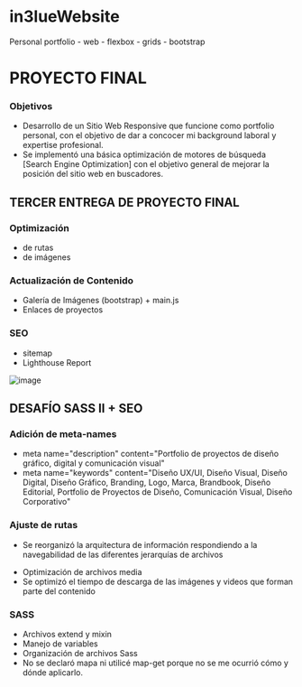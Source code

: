 # in3lueWebsite
Personal portfolio - web - flexbox - grids - bootstrap

  # PROYECTO FINAL

  ### Objetivos 
  - Desarrollo de un Sitio Web Responsive que funcione como portfolio personal, con el objetivo de dar a concocer mi background laboral y expertise profesional.
  - Se implementó una básica optimización de motores de búsqueda [Search Engine Optimization] con el objetivo general de mejorar la posición del sitio web en buscadores.


  ## TERCER ENTREGA DE PROYECTO FINAL
  
  ### Optimización
  - de rutas
  - de imágenes

  ### Actualización de Contenido
  - Galería de Imágenes (bootstrap) + main.js
  - Enlaces de proyectos
  
  ### SEO
  - sitemap
  - Lighthouse Report


![image](https://user-images.githubusercontent.com/90809728/150847368-7bdac538-f9d0-435c-88d7-967da25d4dc7.png)


## DESAFÍO SASS II + SEO

### Adición de meta-names
-	meta name="description" content="Portfolio de proyectos de diseño gráfico, digital  y comunicación visual"
-	meta name="keywords"  content="Diseño UX/UI, Diseño Visual, Diseño Digital, Diseño Gráfico, Branding, Logo, Marca, Brandbook, Diseño Editorial, Portfolio de Proyectos de Diseño, Comunicación Visual, Diseño Corporativo"

### Ajuste de rutas
-	Se reorganizó la arquitectura de información respondiendo a la navegabilidad de las diferentes jerarquías de archivos
*	Optimización de archivos media
*	Se optimizó el tiempo de descarga de las imágenes y videos que forman parte del contenido

### SASS
-	Archivos extend y mixin
-	Manejo de variables
-	Organización de archivos Sass 
-	No se declaró mapa ni utilicé map-get porque no se me ocurrió cómo y dónde aplicarlo.
